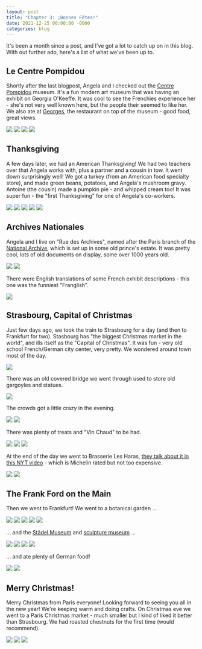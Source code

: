 ```yaml
---
layout: post
title: "Chapter 3: ¡Bonnes Fêtes!"
date: 2021-12-25 00:00:00 -0000
categories: blog
---
```


It's been a month since a post, and I've got a lot to catch up on in this blog. With out further ado, here's a list of what we've been up to. 

## Le Centre Pompidou

Shortly after the last blogpost, Angela and I checked out the [Centre Pompidou](https://www.centrepompidou.fr/en/) museum. It's a fun modern art museum that was having an exhibit on Georgia O'Keeffe. It was cool to see the Frenchies experience her - she's not very well known here, but the people their seemed to like her. We also ate at [Georges](https://restaurantgeorgesparis.com/en/), the restaurant on top of the museum - good food, great views. 


![](/assets/images/2021-12-25-paris-chapter3/cp1.jpg)
![](/assets/images/2021-12-25-paris-chapter3/cp5.jpg)
![](/assets/images/2021-12-25-paris-chapter3/cp2.jpg)
![](/assets/images/2021-12-25-paris-chapter3/cp4.jpg)

## Thanksgiving

A few days later, we had an American Thanksgiving! We had two teachers over that Angela works with, plus a partner and a cousin in tow. It went down surprisingly well! We got a turkey (from an American food specialty store), and made green beans, potatoes, and Angela's mushroom gravy. Antoine (the cousin) made a pumpkin pie - and whipped cream too! It was super fun - the "first Thanksgiving" for one of Angela's co-workers. 

![](/assets/images/2021-12-25-paris-chapter3/tg1.jpg)
![](/assets/images/2021-12-25-paris-chapter3/tg2.jpg)
![](/assets/images/2021-12-25-paris-chapter3/tg3.jpg)
![](/assets/images/2021-12-25-paris-chapter3/tg4.jpg)
![](/assets/images/2021-12-25-paris-chapter3/tg5.jpg)

## Archives Nationales

Angela and I live on "Rue des Archives", named after the Paris branch of the [National Archive](https://www.archives-nationales.culture.gouv.fr/en_GB/web/guest/site-de-paris), which is set up in some old prince's estate. It was pretty cool, lots of old documents on display, some over 1000 years old. 

![](/assets/images/2021-12-25-paris-chapter3/na1.jpg)
![](/assets/images/2021-12-25-paris-chapter3/na3.jpg)

There were English translations of some French exhibit descriptions - this one was the funniest "Franglish". 

![](/assets/images/2021-12-25-paris-chapter3/na2.jpg)

## Strasbourg, Capital of Christmas

Just few days ago, we took the train to Strasbourg for a day (and then to Frankfurt for two). Stasbourg has "the biggest Christmas market in the world", and ills itself as the "Capital of Christmas". It was fun - very old school French/German city center, very pretty. We wondered around town most of the day.

![](/assets/images/2021-12-25-paris-chapter3/sb1.jpg)

There was an old covered bridge we went through used to store old gargoyles and statues. 

![](/assets/images/2021-12-25-paris-chapter3/sb3.jpg)

The crowds got a little crazy in the evening. 

![](/assets/images/2021-12-25-paris-chapter3/sb5.jpg)
![](/assets/images/2021-12-25-paris-chapter3/sb6.jpg)

There was plenty of treats and "Vin Chaud" to be had. 

![](/assets/images/2021-12-25-paris-chapter3/sb7.jpg)
![](/assets/images/2021-12-25-paris-chapter3/sb8.jpg)
![](/assets/images/2021-12-25-paris-chapter3/sb9.jpg)


At the end of the day we went to Brasserie Les Haras, [they talk about it in this NYT video](https://www.youtube.com/watch?v=w4oRS-72INY&ab_channel=TheNewYorkTimes) - which is Michelin rated but not too expensive. 

![](/assets/images/2021-12-25-paris-chapter3/sb10.jpg)
![](/assets/images/2021-12-25-paris-chapter3/sb11.jpg)


## The Frank Ford on the Main

Then we went to Frankfurt! We went to a botanical garden ...

![](/assets/images/2021-12-25-paris-chapter3/ff3.jpg)
![](/assets/images/2021-12-25-paris-chapter3/ff4.jpg)
![](/assets/images/2021-12-25-paris-chapter3/ff5.jpg)
![](/assets/images/2021-12-25-paris-chapter3/ff6.jpg)
![](/assets/images/2021-12-25-paris-chapter3/ff11.jpg)

... and the [Städel Museum](https://www.staedelmuseum.de/en) and [sculpture museum](https://www.frankfurt-tourismus.de/en/Media/Attractions/Museums/Liebieghaus-Skulpturensammlung-Museum-of-Ancient-Sculpture#/article/d2425f11-4eb1-49bc-bbde-45fb5932d3c5) ...

![](/assets/images/2021-12-25-paris-chapter3/ff2.jpg)
![](/assets/images/2021-12-25-paris-chapter3/ff7.jpg)
![](/assets/images/2021-12-25-paris-chapter3/ff8.jpg)
![](/assets/images/2021-12-25-paris-chapter3/ff9.jpg)

... and ate plenty of German food!

![](/assets/images/2021-12-25-paris-chapter3/ff1.jpg)
![](/assets/images/2021-12-25-paris-chapter3/ff10.jpg)


## Merry Christmas!

Merry Christmas from Paris everyone! Looking forward to seeing you all in the new year! We're keeping warm and doing crafts. On Christmas eve we went to a Paris Christmas market - much smaller but I kind of liked it better than Strasbourg. We had roasted chestnuts for the first time (would recommend). 

![](/assets/images/2021-12-25-paris-chapter3/px1.jpg)
![](/assets/images/2021-12-25-paris-chapter3/px2.jpg)
![](/assets/images/2021-12-25-paris-chapter3/craft.jpg)





